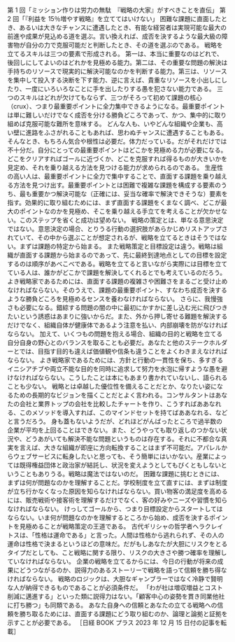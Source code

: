 ###

第 1 回「ミッション作りは労力の無駄　『戦略の大家』がすべきことを直伝」
第 2 回「『利益を 15％増やす戦略』を立ててはいけない」
困難な課題に直面したとき、あるいは大きなチャンスに遭遇したとき、有能な経営者は実現可能な最大の前進や成果が見込める道を選ぶ。言い換えれば、成否を決するような最大級の障害物が自分の力で克服可能だと判断したとき、その道を選ぶのである。
戦略を立てるスキルは三つの要素で形成される。
第一は、本当に重要なのはどれで、後回しにしてよいのはどれかを見極める能力。第二は、その重要な問題の解決は手持ちのリソースで現実的に解決可能なのかを判断する能力。第三は、リソースを集中して投入する決断を下す能力、逆に言えば、貴重なリソースを小出しにしたり、一度にいろいろなことに手を出したりする愚を犯さない能力である。
三つのスキルはどれが欠けてもならず、三つがそろって初めて課題の核心（crux）、つまり最重要ポイントに全力集中できるようになる。最重要ポイントは単に難しいだけでなく成否を分ける勝負どころであって、かつ、集中的に取り組めば克服可能な難所を意味する。
どんな人も、いやどんな組織や企業も、高い壁に進路をふさがれることもあれば、思わぬチャンスに遭遇することもある。そんなとき、もちろん気合や根性は必要だ。体力だっている。だがそれだけでは不十分だ。自分にとっての最重要ポイントはどこかを見極める力が必要になる。どこをクリアすればゴールに近づくか、どこを克服すれば得るものが大きいかを見定め、それを乗り越える方法を見つける能力が求められるのである。
生産性の高い人は、最重要ポイントに全力で集中することで、直面する課題を乗り越える方法を見つけ出す。最重要ポイントとは困難で複雑な課題を構成する要素のうち、最も重要かつ解決可能な（正確には、妥当な確率で解決できそうな）要素を指す。効果的に取り組むためには、まず直面する課題をくまなく調べ、どこが最大のポイントなのかを見極め、そこを乗り越える手立てを考えることが欠かせない。このステップを省くと成功は望めない。
戦略の策定とは、単なる意思決定ではない。意思決定の場合、とりうる行動の選択肢があらかじめリストアップされていて、その中から選ぶことが想定されるが、戦略を立てるときはそうではない。まずは課題の特定から始まる。
また戦略策定と目標設定は違う。戦略は組織が直面する課題から始まるのであって、先に最終到達地点としての目標を設定するのは順序があべこべである。戦略を立てると言いながら実際には目標を立てている人は、誰かがどこかで課題を解決してくれるとでも考えているのだろう。
よき戦略家であるためには、直面する課題の複雑さや困難さをまるごと受け止めなければならない。そのうえで、課題の最重要ポイント、すなわち成否を決するような勝負どころを見極めるセンスを養わなければならない。
さらに、我慢強さも必要になる。錯綜する問題の闇の中に最初にかすかに差し込む光に飛びつきたいという誘惑はあまりに強いからだ。また、外から押し寄せる難題を解決するだけでなく、組織自体が健康体であるよう注意を払い、内部崩壊を防がなければならない。
加えて、いくつもの問題を抱える場合、組織の目的と戦略を立てる自分自身の野心とのバランスを取ることも必要だ。あなたと他のステークホルダーとでは、目指す目的も違えば価値観や信条も違うことをよくわきまえなければならない。
よき戦略家であるためには、方針と行動の一貫性を保ち、多すぎるイニシアチブや両立不能な目的を同時に追求して努力を水泡に帰すような愚を避けなければならない。こうしたことは本にもあまり書かれていないし、語られることも少ない。
戦略とは卓越した優位性を備えることだとか、なりたい姿になるための長期的なビジョンを描くことだとよく言われる。コンサルタントはあなたの会社と業界トップの会社を比較したチャートを作り、こうすればああなれる、このメソッドを導入すれば、このマインドセットを持てばああなれる、などと言うだろう。
身も蓋もないようだが、どれほどがんばったところで過半数の企業が平均を上回ることはできない。また、どうやっても取り返しのつかない状況や、どうあがいても解決不能な問題というものは存在する。それに不都合な真実を言えば、大きな組織が即座に方向転換することはまず不可能だ。アパレルからウェブサービスに転身したいと思っても、そう簡単にはいかない。産業によっては既得権益団体と政治家が結託し、状況を変えようとしてもびくともしないということもありうる。戦略は魔法ではないのだ。
困難な課題に挑むときには、まずは何が問題なのかを理解することだ。学校制度を立て直すには、まずは制度が立ち行かなくなった原因を知らなければならない。買い物客の満足度を高めるには、販売戦術や接客術を理解するだけでなく、客の好みやニーズや習慣を知らなければならない。
けっしてゴールから、つまり目標設定からスタートしてはならない。いま何が問題なのかを理解するところから始め、成否を決するポイントを見極めることが戦略策定の王道である。
古代ギリシャの哲学者ヘラクレイトスは、「性格は運命である」と言った。人間は性格から逃れられず、その人の運命は性格で決まるというほどの意味だ。だがもしあなたが大胆にリスクをとるタイプだとしても、こと戦略に関する限り、リスクの大きさや勝つ確率を理解していなければならない。
企業の戦略を立てるからには、今日の行動が将来の成果にどうつながるのか、説得力のあるストーリーで戦略を語って信頼を勝ち得なければならない。
戦略のロジックは、大胆なギャンブラーではなく冷静で賢明な人が納得できるものであることが必須条件だ。
「わが社は増収増益とコスト削減に邁進する」といった類に説得力はない。「顧客中心の姿勢を貫き同業他社に打ち勝つ」も同類である。
あなた自身への信頼とあなたの立てる戦略への信頼を勝ち取るためには、直面する課題にどう取り組むのか、論理と論拠と証拠を示すことが必要である。
［日経 BOOK プラス 2023 年 12 月 15 日付の記事を転載］
